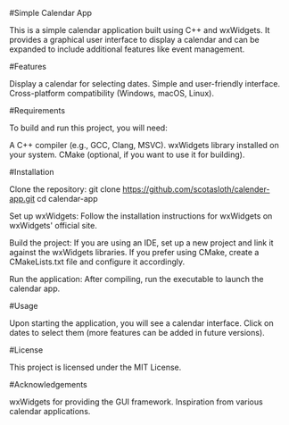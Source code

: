 #Simple Calendar App

This is a simple calendar application built using C++ and wxWidgets. It provides a graphical user interface to display a calendar and can be expanded to include additional features like event management.

#Features

Display a calendar for selecting dates.
Simple and user-friendly interface.
Cross-platform compatibility (Windows, macOS, Linux).

#Requirements

To build and run this project, you will need:

A C++ compiler (e.g., GCC, Clang, MSVC).
wxWidgets library installed on your system.
CMake (optional, if you want to use it for building).

#Installation

Clone the repository: git clone https://github.com/scotasloth/calender-app.git cd calendar-app

Set up wxWidgets:
Follow the installation instructions for wxWidgets on wxWidgets' official site.

Build the project:
If you are using an IDE, set up a new project and link it against the wxWidgets libraries.
If you prefer using CMake, create a CMakeLists.txt file and configure it accordingly.

Run the application:
After compiling, run the executable to launch the calendar app.

#Usage

Upon starting the application, you will see a calendar interface. Click on dates to select them (more features can be added in future versions).

#License

This project is licensed under the MIT License. 

#Acknowledgements

wxWidgets for providing the GUI framework.
Inspiration from various calendar applications.